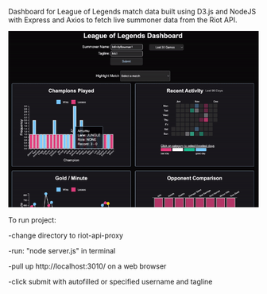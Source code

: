 Dashboard for League of Legends match data built using D3.js and NodeJS with Express and Axios to fetch live summoner data from the Riot API.

![League Dashboard Demo](./League-Dashboard-Demo.gif)

To run project:

-change directory to riot-api-proxy

-run: "node server.js" in terminal

-pull up http://localhost:3010/ on a web browser

-click submit with autofilled or specified username and tagline
